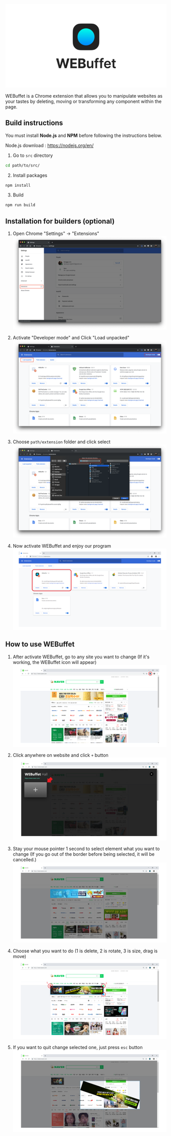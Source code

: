 ![Getting started](./img/webuffet_banner.png)

WEBuffet is a Chrome extension that allows you to manipulate websites as your tastes by deleting, moving or transforming any component within the page.


## Build instructions
You must install **Node.js** and **NPM** before following the instructions below.

Node.js download : https://nodejs.org/en/

1. Go to `src` directory
```bash
cd path/to/src/
```

2. Install packages
```bash
npm install
```

3. Build
```bash
npm run build
```


## Installation for builders (optional)

1. Open Chrome "Settings" -> "Extensions"
![Getting started](./img/img1.png)

2. Activate "Developer mode" and Click "Load unpacked"
![Getting started](./img/img2.png)

3. Choose `path/extension` folder and click select
![Getting started](./img/img3.png)

4. Now activate WEBuffet and enjoy our program
![Getting started](./img/img6.png)


## How to use WEBuffet

1. After activate WEBuffet, go to any site you want to change
   (If it's working, the WEBuffet icon will appear)
![Getting started](./img/img7.png)



2. Click anywhere on website and click `+` button
![Getting started](./img/img8.png)



3. Stay your mouse pointer 1 second to select element
   what you want to change
   (If you go out of the border before being selected,
    it will be cancelled.)
![Getting started](./img/img9.png)



4. Choose what you want to do
   (1 is delete, 2 is rotate, 3 is size, drag is move)
![Getting started](./img/img10.png)



5. If you want to quit change selected one, just press `esc` button
![Getting started](./img/img11.png)